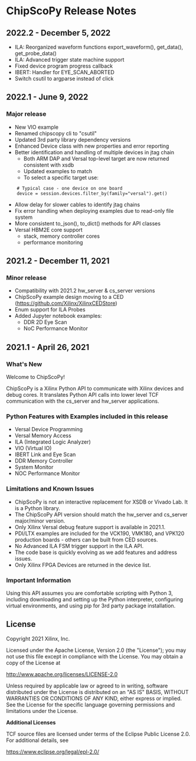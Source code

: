 # ChipScoPy Release Notes

## 2022.2 - December 5, 2022

- ILA: Reorganized waveform functions export_waveform(), get_data(), get_probe_data()
- ILA: Advanced trigger state machine support
- Fixed device program progress callback
- IBERT: Handler for EYE_SCAN_ABORTED
- Switch csutil to argparse instead of click

## 2022.1 - June 9, 2022

###  Major release

- New VIO example
- Renamed chipscopy cli to "csutil"
- Updated 3rd party library dependency versions
- Enhanced Device class with new properties and error reporting 
- Better identification and handling of multiple devices in jtag chain
  - Both ARM DAP and Versal top-level target are now returned consistent with xsdb
  - Updated examples to match
  - To select a specific target use:
```
    # Typical case - one device on one board 
    device = session.devices.filter_by(family="versal").get()
```
- Allow delay for slower cables to identify jtag chains
- Fix error handling when deploying examples due to read-only file system
- More consistent to_json(), to_dict() methods for API classes
- Versal HBM2E core support
  - stack, memory controller cores
  - performance monitoring

## 2021.2 - December 11, 2021

### Minor release

- Compatibility with 2021.2 hw_server & cs_server versions
- ChipScoPy example design moving to a CED (https://github.com/Xilinx/XilinxCEDStore)
- Enum support for ILA Probes
- Added Jupyter notebook examples:
  - DDR 2D Eye Scan
  - NoC Performance Monitor
  

## 2021.1 - April 26, 2021

### What's New

Welcome to ChipScoPy! 

ChipScoPy is a Xilinx Python API to communicate with Xilinx devices and debug cores. It translates Python API calls into lower level TCF communication with the cs_server and hw_server applications.

### Python Features with Examples included in this release

- Versal Device Programming
- Versal Memory Access
- ILA (Integrated Logic Analyzer)
- VIO (Virtual IO)
- IBERT Link and Eye Scan
- DDR Memory Controller
- System Monitor
- NOC Performance Monitor

### Limitations and Known Issues
- ChipScoPy is not an interactive replacement for XSDB or Vivado Lab. It is a Python library.
- The ChipScoPy API version should match the hw_server and cs_server major/minor version.
- Only Xilinx Versal debug feature support is available in 2021.1. 
- PDI/LTX examples are included for the VCK190, VMK180, and VPK120 production boards - others can be built from CED sources.
- No Advanced ILA FSM trigger support in the ILA API.
- The code base is quickly evolving as we add features and address issues.
- Only Xilinx FPGA Devices are returned in the device list.

### Important Information

Using this API assumes you are comfortable scripting with Python 3, including downloading and setting up the Python interpreter, configuring virtual environments, and using pip for 3rd party package installation.

## License

Copyright 2021 Xilinx, Inc.

Licensed under the Apache License, Version 2.0 (the "License");
you may not use this file except in compliance with the License.
You may obtain a copy of the License at

http://www.apache.org/licenses/LICENSE-2.0

Unless required by applicable law or agreed to in writing, software
distributed under the License is distributed on an "AS IS" BASIS,
WITHOUT WARRANTIES OR CONDITIONS OF ANY KIND, either express or implied.
See the License for the specific language governing permissions and
limitations under the License.

**Additional Licenses**

TCF source files are licensed under terms of the Eclipse Public License 2.0. 
For additional details, see 

https://www.eclipse.org/legal/epl-2.0/
